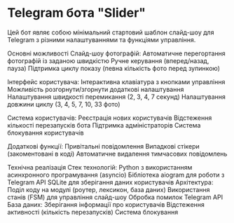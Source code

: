 # **Telegram бота "Slider"**

Цей бот являє собою мінімальний стартовий шаблон слайд-шоу для Telegram
з різними налаштуваннями та функціями управління.

Основні можливості
Слайд-шоу фотографій:
Автоматичне перегортання фотографій із заданою швидкістю
Ручне керування (вперед/назад, пауза)
Підтримка циклу показу (певна кількість фото перед зупинкою)

Інтерфейс користувача:
Інтерактивна клавіатура з кнопками управління
Можливість розгорнути/згорнути додаткові налаштування
Налаштування швидкості перемикання (2, 3, 4, 7 секунд)
Налаштування довжини циклу (3, 4, 5, 7, 10, 33 фото)

Система користувачів:
Реєстрація нових користувачів
Відстеження кількості перезапусків бота
Підтримка адміністраторів
Система блокування користувачів

Додаткові функції:
Привітальні повідомлення
Випадкові стікери (закоментовані в коді)
Автоматичне видалення тимчасових повідомлень

Технічна реалізація
Стек технологій:
Python з використанням асинхронного програмування (asyncio)
Бібліотека aiogram для роботи з Telegram API
SQLite для зберігання даних користувачів
Архітектура:
Поділ коду на модулі (роутер, лексикон, база даних)
Використання станів (FSM) для управління слайд-шоу
Обробка помилок Telegram API
База даних:
Зберігання інформації про користувачів
Відстеження активності (кількість перезапусків)
Система блокування
